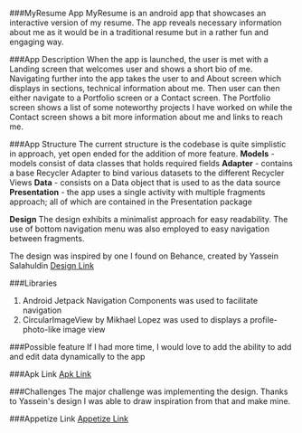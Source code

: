 
###MyResume App
MyResume is an android app that showcases an interactive version of my resume.
The app reveals necessary information about me as it would be in a traditional resume but in a rather fun and engaging way.

###App Description
When the app is launched, the user is met with a Landing screen that welcomes user and shows a short bio of me. 
Navigating further into the app takes the user to and About screen which displays in sections, technical information about me. 
Then user can then either navigate to a Portfolio screen or a Contact screen. 
The Portfolio screen shows a list of some noteworthy projects I have worked on while the Contact screen shows a bit more information about me and links to reach me.

###App Structure
The current structure is the codebase is quite simplistic in approach, yet open ended for the addition of more feature.
**Models** - models consist of data classes that holds required fields
**Adapter** - contains a base Recycler Adapter to bind various datasets to the different Recycler Views
**Data** - consists on a Data object that is used to as the data source
**Presentation** - the app uses a single activity with multiple fragments approach; all of which are contained in the Presentation package


**Design**
The design exhibits a minimalist approach for easy readability. The use of bottom navigation menu was also employed to easy navigation between fragments.

The design was inspired by one I found on Behance, created by Yassein Salahuldin
[Design Link](https://www.behance.net/gallery/150836705/SIMPLE-RESUME-APP-UIUX?tracking_source=search_projects%7Cresume+app)



###Libraries
1. Android Jetpack Navigation Components was used to facilitate navigation
2. CircularImageView by Mikhael Lopez was used to displays a profile-photo-like image view

###Possible feature
If I had more time, I would love to add the ability to add and edit data dynamically to the app

###Apk Link
[Apk Link](https://drive.google.com/file/d/1FOh18_QrOD-msPoSVM4EimNa1oJQ9JKa/view?usp=sharing)


###Challenges
The major challenge was implementing the design. Thanks to Yassein's design I was able to draw inspiration from that and make mine.


###Appetize Link
[Appetize Link](https://appetize.io/app/xm4gbfsldknepwjgldepbmbvv4)

